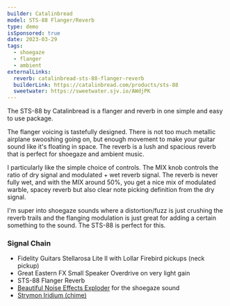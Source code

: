 ```yaml
---
builder: Catalinbread
model: STS-88 Flanger/Reverb
type: demo
isSponsored: true
date: 2023-03-29
tags:
  - shoegaze
  - flanger
  - ambient
externalLinks:
  reverb: catalinbread-sts-88-flanger-reverb
  builderLink: https://catalinbread.com/products/sts-88
  sweetwater: https://sweetwater.sjv.io/AWdjPK
---
```


The STS-88 by Catalinbread is a flanger and reverb in one simple and easy to use package.

The flanger voicing is tastefully designed. There is not too much metallic airplane swooshing going on, but enough movement to make your guitar sound like it's floating in space. The reverb is a lush and spacious reverb that is perfect for shoegaze and ambient music.

I particularly like the simple choice of controls. The MIX knob controls the ratio of dry signal and modulated + wet reverb signal. The reverb is never fully wet, and with the MIX around 50%, you get a nice mix of modulated warble, spacey reverb but also clear note picking definition from the dry signal.

I'm super into shoegaze sounds where a distortion/fuzz is just crushing the reverb trails and the flanging modulation is just great for adding a certain something to the sound. The STS-88 is perfect for this.

### Signal Chain

- Fidelity Guitars Stellarosa Lite II with Lollar Firebird pickups (neck pickup)
- Great Eastern FX Small Speaker Overdrive on very light gain
- STS-88 Flanger Reverb
- [Beautiful Noise Effects Exploder](/demos/beautiful-noise-effects-exploder) for the shoegaze sound
- [Strymon Iridium (chime)](/demos/strymon-iridium)
